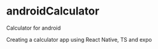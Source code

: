 # androidCalculator
Calculator for android

Creating a calculator app using React Native, TS and expo


